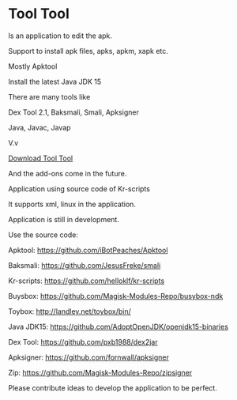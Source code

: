 # Tool Tool

Is an application to edit the apk.

Support to install apk files, apks, apkm, xapk etc.

Mostly Apktool

Install the latest Java JDK 15

There are many tools like

Dex Tool 2.1, Baksmali, Smali, Apksigner

Java, Javac, Javap

V.v

[Download Tool Tool](https://github.com/kakathic/Tool-Tool/releases/download/K1.1/Tool-Tool.apk)

And the add-ons come in the future.

Application using source code of Kr-scripts

It supports xml, linux in the application.

Application is still in development.


Use the source code:

Apktool: https://github.com/iBotPeaches/Apktool

Baksmali: https://github.com/JesusFreke/smali

Kr-scripts: https://github.com/helloklf/kr-scripts

Buysbox: https://github.com/Magisk-Modules-Repo/busybox-ndk

Toybox: http://landley.net/toybox/bin/

Java JDK15: https://github.com/AdoptOpenJDK/openjdk15-binaries

Dex Tool: https://github.com/pxb1988/dex2jar

Apksigner: https://github.com/fornwall/apksigner

Zip: https://github.com/Magisk-Modules-Repo/zipsigner


Please contribute ideas to develop the application to be perfect.
